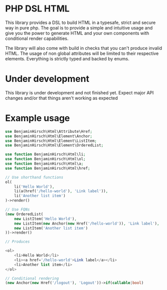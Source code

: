 # PHP DSL HTML

This library provides a DSL to build HTML in a typesafe, strict and secure way in pure php.
The goal is to provide a simple and intuitive usage and give you the power to generate HTML 
and your own components with conditional render capabilities.

The library will also come with build in checks that you can't produce invalid HTML. The usage 
of non global attributes will be limited to their respective elements. Everything is strictly typed
and backed by enums.

# Under development
This library is under development and not finished yet. Expect major API changes and/or that things aren't 
working as expected

# Example usage
```php
use BenjaminHirsch\Html\Attribute\Href;
use BenjaminHirsch\Html\Element\Anchor;
use BenjaminHirsch\Html\Element\ListItem;
use BenjaminHirsch\Html\Element\OrderedList;

use function BenjaminHirsch\Html\li;
use function BenjaminHirsch\Html\ol;
use function BenjaminHirsch\Html\a;
use function BenjaminHirsch\Html\href;

// Use shorthand functions
ol(
    li('Hello World'), 
    li(a(href('/hello-world'), 'Link label')), 
    li('Another list item')
)->render()

// Use FQNs
(new OrderedList(
    new ListItem('Hello World'),
    new ListItem(new Anchor(new Href('/hello-world')), 'Link label'),
    new ListItem('Another list item')
))->render()

// Produces

<ol>
    <li>Hello World</li>
    <li><a href='/hello-world'>Link label</a></li>
    <li>Another list item</li>
</ol>

// Conditional rendering
(new Anchor(new Href('/logout'), 'Logout'))->if(callable|bool)
```
